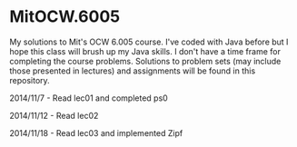 MitOCW.6005
===========

My solutions to Mit's OCW 6.005 course. I've coded with Java before but I hope this class will brush up my Java skills. I don't have a time frame for completing the course problems. Solutions to problem sets (may include those presented in lectures) and assignments will be found in this repository.

2014/11/7 - Read lec01 and completed ps0

2014/11/12 - Read lec02

2014/11/18 - Read lec03 and implemented Zipf
